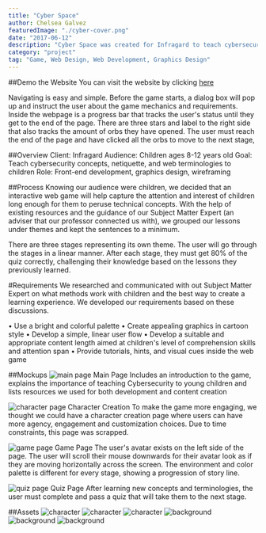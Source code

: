 ```yaml
---
title: "Cyber Space"
author: Chelsea Galvez
featuredImage: "./cyber-cover.png"
date: "2017-06-12"
description: "Cyber Space was created for Infragard to teach cybersecurity concepts and etiquette to children in the 3rd-6th grade. This website showcases best cybersecurity practices and ethics through interaction and gamification of learning."
category: "project"
tag: "Game, Web Design, Web Development, Graphics Design"
---
```


##Demo the Website
You can visit the website by clicking [here](http://students.washington.edu/galvc/Group%20Project/home.html)

Navigating is easy and simple. Before the game starts, a dialog box will pop up and instruct the user about the game mechanics and requirements. Inside the webpage is a progress bar that tracks the user's status until they get to the end of the page. There are three stars and label to the right side that also tracks the amount of orbs they have opened. The user must reach the end of the page and have clicked all the orbs to move to the next stage,

##Overview
Client: Infragard
Audience: Children ages 8-12 years old
Goal: Teach cybersecurity concepts, netiquette, and web terminologies to children
Role: Front-end development, graphics design, wireframing

##Process
Knowing our audience were children, we decided that an interactive web game will help capture the attention and interest of children long enough for them to peruse technical concepts. With the help of existing resources and the guidance of our Subject Matter Expert (an adviser that our professor connected us with), we grouped our lessons under themes and kept the sentences to a minimum.

There are three stages representing its own theme. The user will go through the stages in a linear manner. After each stage, they must get 80% of the quiz correctly, challenging their knowledge based on the lessons they previously learned.

#Requirements
We researched and communicated with out Subject Matter Expert on what methods work with children and the best way to create a learning experience. We developed our requirements based on these discussions.

• Use a bright and colorful palette
• Create appealing graphics in cartoon style
• Develop a simple, linear user flow
• Develop a suitable and appropriate content length aimed at children's level of comprehension skills and attention span
• Provide tutorials, hints, and visual cues inside the web game

##Mockups
![main page](./cyber-1.png)
Main Page
Includes an introduction to the game, explains the importance of teaching Cybersecurity to young children and lists resources we used for both development and content creation

![character page](./cyber-2.png)
Character Creation
To make the game more engaging, we thought we could have a character creation page where users can have more agency, engagement and customization choices. Due to time constraints, this page was scrapped.

![game page](./cyber-3.png)
Game Page
The user's avatar exists on the left side of the page. The user will scroll their mouse downwards for their avatar look as if they are moving horizontally across the screen. The environment and color palette is different for every stage, showing a progression of story line.

![quiz page](./cyber-4.png)
Quiz Page
After learning new concepts and terminologies, the user must complete and pass a quiz that will take them to the next stage.

##Assets
![character](./cyber-5.png)
![character](./cyber-6.png)
![character](./cyber-7.png)
![background](./cyber-8.png)
![background](./cyber-9.png)
![background](./cyber-10.png)
